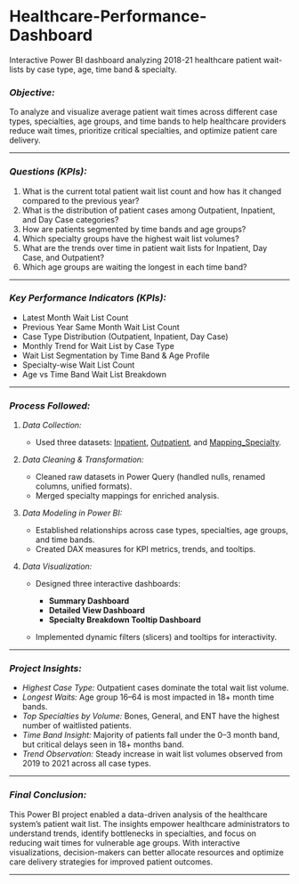 # Healthcare-Performance-Dashboard
Interactive Power BI dashboard analyzing 2018-21 healthcare patient wait-lists by case type, age, time band &amp; specialty.

### *Objective:*

To analyze and visualize average patient wait times across different case types, specialties, age groups, and time bands to help healthcare providers reduce wait times, prioritize critical specialties, and optimize patient care delivery.

---

### *Questions (KPIs):*
1. What is the current total patient wait list count and how has it changed compared to the previous year?
2. What is the distribution of patient cases among Outpatient, Inpatient, and Day Case categories?
3. How are patients segmented by time bands and age groups?
4. Which specialty groups have the highest wait list volumes?
5. What are the trends over time in patient wait lists for Inpatient, Day Case, and Outpatient?
6. Which age groups are waiting the longest in each time band?

---

### *Key Performance Indicators (KPIs):*
* Latest Month Wait List Count
* Previous Year Same Month Wait List Count
* Case Type Distribution (Outpatient, Inpatient, Day Case)
* Monthly Trend for Wait List by Case Type
* Wait List Segmentation by Time Band & Age Profile
* Specialty-wise Wait List Count
* Age vs Time Band Wait List Breakdown

---

### *Process Followed:*

1. *Data Collection:*

   * Used three datasets: [Inpatient](Datasets/Inpatient), [Outpatient](Datasets/Outpatient), and [Mapping_Specialty]().

2. *Data Cleaning & Transformation:*

   * Cleaned raw datasets in Power Query (handled nulls, renamed columns, unified formats).
   * Merged specialty mappings for enriched analysis.

3. *Data Modeling in Power BI:*

   * Established relationships across case types, specialties, age groups, and time bands.
   * Created DAX measures for KPI metrics, trends, and tooltips.

4. *Data Visualization:*

   * Designed three interactive dashboards:
     * **Summary Dashboard**
     * **Detailed View Dashboard**
     * **Specialty Breakdown Tooltip Dashboard**

   * Implemented dynamic filters (slicers) and tooltips for interactivity.

---

### *Project Insights:*

* *Highest Case Type:* Outpatient cases dominate the total wait list volume.
* *Longest Waits:* Age group 16–64 is most impacted in 18+ month time bands.
* *Top Specialties by Volume:* Bones, General, and ENT have the highest number of waitlisted patients.
* *Time Band Insight:* Majority of patients fall under the 0–3 month band, but critical delays seen in 18+ months band.
* *Trend Observation:* Steady increase in wait list volumes observed from 2019 to 2021 across all case types.

---

### *Final Conclusion:*

This Power BI project enabled a data-driven analysis of the healthcare system’s patient wait list. The insights empower healthcare administrators to understand trends, identify bottlenecks in specialties, and focus on reducing wait times for vulnerable age groups. With interactive visualizations, decision-makers can better allocate resources and optimize care delivery strategies for improved patient outcomes.

---
